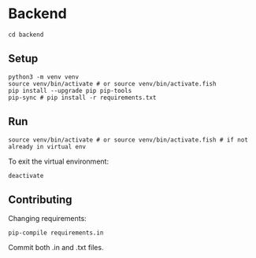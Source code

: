 # Backend

```
cd backend
```

## Setup

```
python3 -m venv venv
source venv/bin/activate # or source venv/bin/activate.fish
pip install --upgrade pip pip-tools
pip-sync # pip install -r requirements.txt
```

## Run

```
source venv/bin/activate # or source venv/bin/activate.fish # if not already in virtual env
```

To exit the virtual environment:
```
deactivate
```

## Contributing

Changing requirements:

```
pip-compile requirements.in
```

Commit both .in and .txt files.
